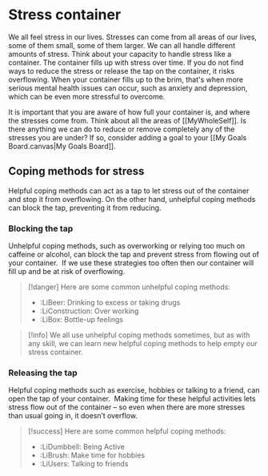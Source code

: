 # Stress container
We all feel stress in our lives.  Stresses can come from all areas of our lives, some of them small, some of them larger.  We can all handle different amounts of stress.  Think about your capacity to handle stress like a container.  The container fills up with stress over time.  If you do not find ways to reduce the stress or release the tap on the container, it risks overflowing.  When your container fills up to the brim, that's when more serious mental health issues can occur, such as anxiety and depression, which can be even more stressful to overcome.

It is important that you are aware of how full your container is, and where the stresses come from.  Think about all the areas of [[MyWholeSelf]].  Is there anything we can do to reduce or remove completely any of the stresses you are under?  If so, consider adding a goal to your [[My Goals Board.canvas|My Goals Board]].
## Coping methods for stress
Helpful coping methods can act as a tap to let stress out of the container and stop it from overflowing.  On the other hand, unhelpful coping methods can block the tap, preventing it from reducing.
### Blocking the tap
Unhelpful coping methods, such as overworking or relying too much on caffeine or alcohol, can block the tap and prevent stress from flowing out of your container.  If we use these strategies too often then our container will fill up and be at risk of overflowing.

>[!danger]
Here are some common unhelpful coping methods:
> - :LiBeer: Drinking to excess or taking drugs
> - :LiConstruction: Over working
> - :LiBox: Bottle-up feelings

>[!info]
>We all use unhelpful coping methods sometimes, but as with any skill, we can learn new helpful coping methods to help empty our stress container.
### Releasing the tap
Helpful coping methods such as exercise, hobbies or talking to a friend, can open the tap of your container.  Making time for these helpful activities lets stress flow out of the container – so even when there are more stresses than usual going in, it doesn’t overflow.

>[!success]
Here are some common helpful coping methods:
> - :LiDumbbell: Being Active
> - :LiBrush: Make time for hobbies
> - :LiUsers: Talking to friends



